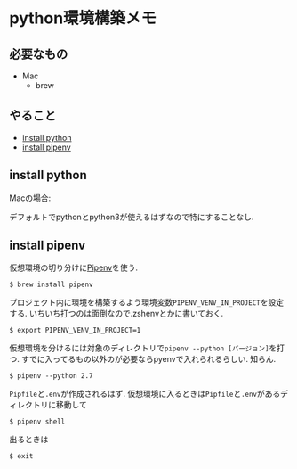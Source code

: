 # python環境構築メモ

## 必要なもの
- Mac
    - brew

## やること
- [install python](#install-python)
- [install pipenv](#install-pipenv)

## install python

Macの場合:

デフォルトでpythonとpython3が使えるはずなので特にすることなし.

## install pipenv

仮想環境の切り分けに[Pipenv](https://docs.pipenv.org/en/latest/)を使う.

```
$ brew install pipenv
```

プロジェクト内に環境を構築するよう環境変数`PIPENV_VENV_IN_PROJECT`を設定する. いちいち打つのは面倒なので.zshenvとかに書いておく.

```
$ export PIPENV_VENV_IN_PROJECT=1
```

仮想環境を分けるには対象のディレクトリで`pipenv --python [バージョン]`を打つ. すでに入ってるもの以外のが必要ならpyenvで入れられるらしい. 知らん.

```
$ pipenv --python 2.7
```

`Pipfile`と`.env`が作成されるはず. 仮想環境に入るときは`Pipfile`と`.env`があるディレクトリに移動して

```
$ pipenv shell
```

出るときは

```
$ exit
```
